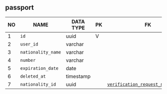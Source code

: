 
passport
----------------------------


NO | NAME | DATA TYPE | PK | FK | COMMENTS
---|------|-----------|----|----|-------------------
1|`id` | uuid | V |  | 
2|`user_id` | varchar |  |  | 
3|`nationality_name` | varchar |  |  | 
4|`number` | varchar |  |  | 
5|`expiration_date` | date |  |  | 
6|`deleted_at` | timestamp |  |  | 
7|`nationality_id` | uuid |  | [`verification_request_nationality`](verification_request_nationality.md) | 
